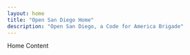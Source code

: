 ```yaml
---
layout: home
title: "Open San Diego Home"
description: "Open San Diego, a Code for America Brigade"
---
```


Home Content
